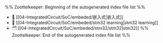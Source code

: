 %% Zoottelkeeper: Beginning of the autogenerated index file list  %%
- 📄 [[04-IntegratedCircuit/SoC/embeded/嵌入式|嵌入式]]
- 📄 [[04-IntegratedCircuit/SoC/embeded/stm32 learning|stm32 learning]]
- 🗂️ [[04-IntegratedCircuit/SoC/embeded/stm32/stm32|stm32]]
%% Zoottelkeeper: End of the autogenerated index file list  %%
